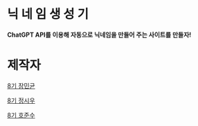 # 닉 네 임 생 성 기

<b>ChatGPT API를 이용해 자동으로 닉네임을 만들어 주는 사이트를 만들자!</b>

# 제작자

<a href="https://www.github.com/Kerasss">8기 장민균</a>

<a href="https://www.github.com/sorohue">8기 정시우</a>

<a href="https://www.github.com/gradualdev">8기 호준수</a>

<img src="https://www.knowhow.or.kr/data/new_board/202301/202301031672736725.jpg" width=1>
